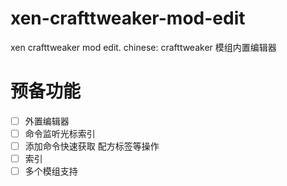 # xen-crafttweaker-mod-edit
xen crafttweaker mod edit. chinese: crafttweaker 模组内置编辑器

# 预备功能
- [ ] 外置编辑器
- [ ] 命令监听光标索引
- [ ] 添加命令快速获取 配方标签等操作
- [ ] 索引
- [ ] 多个模组支持
